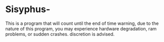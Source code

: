 # Sisyphus-
This is a program that will count until the end of time
warning, due to the nature of this program, you may experience hardware degradation, ram problems, or sudden crashes. discretion is advised.
